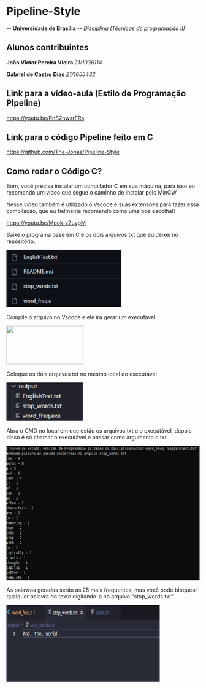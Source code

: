 # Pipeline-Style


**-- Universidade de Brasília --** 
*Disciplina (Técnicas de programação II)*

## Alunos contribuintes

**João Victor Pereira Vieira**   *21/1036114*

**Gabriel de Castro Dias**   *21/1055432*

## Link para a vídeo-aula (Estilo de Programação Pipeline)

https://youtu.be/RnS2hwsrFRs

## Link para o código Pipeline feito em C

https://github.com/The-Jonas/Pipeline-Style

## Como rodar o Código C?

Bom, você precisa instalar um compilador C em sua máquina, para isso eu recomendo um vídeo que segue o caminho de instalar pelo MinGW

Nesse vídeo também é utilizado o Vscode e suas extensões para fazer essa compilação, que eu fielmente recomendo como uma boa escolha!!

https://youtu.be/Mook-z2uvpM

Baixe o programa base em C e os dois arquivos txt que eu deixei no repósitório.

<p align="">
  <img width="300" height="150" src="src/Assets/repositorio.png"=
</p>

Compile o arquivo no Vscode e ele irá gerar um executável.
<p align="">
  <img width="200" height="100" src="src/Assets/executável%20.png"=
</p>

Coloque os dois arquivos txt no mesmo local do executável 
<p align="">
  <img width="200" height="100" src="src/Assets/arquivosTxt.png"=
</p>

Abra o CMD no local em que estão os arquivos txt e o executável, depois disso é só chamar o executável e passar como argumento o txt.
<p align="">
  <img width="700" height="350" src="src/Assets/executandoPrograma.png"=
</p>

As palavras geradas serão as 25 mais frequentes, mas você pode bloquear qualquer palavra do texto digitando-a no arquivo "stop_words.txt"
<p align="">
  <img width="400" height="200" src="src/Assets/word_freq_exemplo.png"=
</p>
